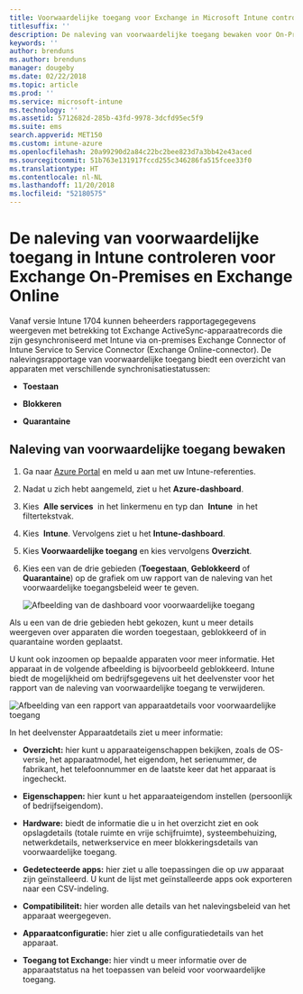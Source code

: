 ```yaml
---
title: Voorwaardelijke toegang voor Exchange in Microsoft Intune controleren
titlesuffix: ''
description: De naleving van voorwaardelijke toegang bewaken voor On-Premises Exchange en Exchange Online via Intune Azure Portal.
keywords: ''
author: brenduns
ms.author: brenduns
manager: dougeby
ms.date: 02/22/2018
ms.topic: article
ms.prod: ''
ms.service: microsoft-intune
ms.technology: ''
ms.assetid: 5712682d-285b-43fd-9978-3dcfd95ec5f9
ms.suite: ems
search.appverid: MET150
ms.custom: intune-azure
ms.openlocfilehash: 20a99290d2a84c22bc2bee823d7a3bb42e43aced
ms.sourcegitcommit: 51b763e131917fccd255c346286fa515fcee33f0
ms.translationtype: HT
ms.contentlocale: nl-NL
ms.lasthandoff: 11/20/2018
ms.locfileid: "52180575"
---
```

# <a name="monitor-conditional-access-compliance-for-on-premises-exchange-and-exchange-online-in-intune"></a>De naleving van voorwaardelijke toegang in Intune controleren voor Exchange On-Premises en Exchange Online

Vanaf versie Intune 1704 kunnen beheerders rapportagegegevens weergeven met betrekking tot Exchange ActiveSync-apparaatrecords die zijn gesynchroniseerd met Intune via on-premises Exchange Connector of Intune Service to Service Connector (Exchange Online-connector). De nalevingsrapportage van voorwaardelijke toegang biedt een overzicht van apparaten met verschillende synchronisatiestatussen:

-   **Toestaan**

-   **Blokkeren**

-   **Quarantaine**

## <a name="to-monitor-conditional-access-compliance"></a>Naleving van voorwaardelijke toegang bewaken

1.  Ga naar [Azure Portal](https://portal.azure.com/) en meld u aan met uw Intune-referenties.

2.  Nadat u zich hebt aangemeld, ziet u het **Azure-dashboard**.

3.  Kies  **Alle services**  in het linkermenu en typ dan  **Intune**  in het filtertekstvak.

4.  Kies  **Intune**. Vervolgens ziet u het **Intune-dashboard**.

5.  Kies **Voorwaardelijke toegang** en kies vervolgens **Overzicht**.

6.  Kies een van de drie gebieden (**Toegestaan**, **Geblokkeerd** of **Quarantaine**) op de grafiek om uw rapport van de naleving van het voorwaardelijke toegangsbeleid weer te geven.

    ![Afbeelding van de dashboard voor voorwaardelijke toegang](./media/CA-reporting-intune-1.png)

Als u een van de drie gebieden hebt gekozen, kunt u meer details weergeven over apparaten die worden toegestaan, geblokkeerd of in quarantaine worden geplaatst.

U kunt ook inzoomen op bepaalde apparaten voor meer informatie. Het apparaat in de volgende afbeelding is bijvoorbeeld geblokkeerd. Intune biedt de mogelijkheid om bedrijfsgegevens uit het deelvenster voor het rapport van de naleving van voorwaardelijke toegang te verwijderen.

![Afbeelding van een rapport van apparaatdetails voor voorwaardelijke toegang](./media/CA-reporting-intune-3.png)

In het deelvenster Apparaatdetails ziet u meer informatie:

-   **Overzicht:** hier kunt u apparaateigenschappen bekijken, zoals de OS-versie, het apparaatmodel, het eigendom, het serienummer, de fabrikant, het telefoonnummer en de laatste keer dat het apparaat is ingecheckt.

-   **Eigenschappen:** hier kunt u het apparaateigendom instellen (persoonlijk of bedrijfseigendom).

-   **Hardware:** biedt de informatie die u in het overzicht ziet en ook opslagdetails (totale ruimte en vrije schijfruimte), systeembehuizing, netwerkdetails, netwerkservice en meer blokkeringsdetails van voorwaardelijke toegang.

-   **Gedetecteerde apps:** hier ziet u alle toepassingen die op uw apparaat zijn geïnstalleerd. U kunt de lijst met geïnstalleerde apps ook exporteren naar een CSV-indeling.

-   **Compatibiliteit:** hier worden alle details van het nalevingsbeleid van het apparaat weergegeven.

-   **Apparaatconfiguratie:** hier ziet u alle configuratiedetails van het apparaat.

-   **Toegang tot Exchange:** hier vindt u meer informatie over de apparaatstatus na het toepassen van beleid voor voorwaardelijke toegang.
